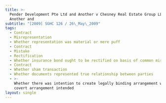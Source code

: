 ```yaml
---
title: >-
  Pender Development Pte Ltd and Another v Chesney Real Estate Group LLP and
  Another and
subtitle: "[2009] SGHC 126 / 26\_May\_2009"
tags:
  - Contract
  - Misrepresentation
  - Whether representation was material or mere puff
  - Contract
  - Mistake
  - Rectification
  - Whether insurance bond ought to be rectified on basis of common mistake
  - Contract
  - Whether sham transaction
  - Whether documents represented true relationship between parties
  - >-
    Whether there was intention to create legally binding arrangement with no
    covert arrangement intended
layout: single
---
```


